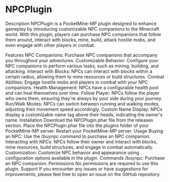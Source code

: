 # NPCPlugin
Description
NPCPlugin is a PocketMine-MP plugin designed to enhance gameplay by introducing customizable NPC companions to the Minecraft world. With this plugin, players can purchase NPC companions that follow them around, interact with blocks, mine, build, attack hostile mobs, and even engage with other players in combat.

Features
NPC Companions: Purchase NPC companions that accompany you throughout your adventures.
Customizable Behavior: Configure your NPC companions to perform various tasks, such as mining, building, and attacking.
Interact with Blocks: NPCs can interact with blocks within a certain radius, allowing them to mine resources or build structures.
Combat Abilities: Engage hostile mobs and players in combat with your NPC companions.
Health Management: NPCs have a configurable health pool and can heal themselves over time.
Follow Player: NPCs follow the player who owns them, ensuring they're always by your side during your journey.
Run/Walk Modes: NPCs can switch between running and walking modes, adjusting their movement speed accordingly.
Custom Name Display: NPCs display a customizable name tag above their heads, indicating the owner's name.
Installation
Download the NPCPlugin.phar file from the releases section.
Place the NPCPlugin.phar file into the plugins folder of your PocketMine-MP server.
Restart your PocketMine-MP server.
Usage
Buying an NPC: Use the /buynpc command to purchase an NPC companion.
Interacting with NPCs: NPCs follow their owner and interact with blocks, mine resources, build structures, and engage in combat automatically.
Customization: Customize NPC behavior and appearance using configuration options available in the plugin.
Commands
/buynpc: Purchase an NPC companion.
Permissions
No permissions are required to use this plugin.
Support
If you encounter any issues or have suggestions for improvements, please feel free to open an issue on the GitHub repository.


